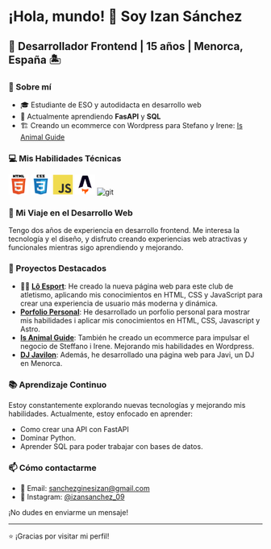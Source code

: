 # ¡Hola, mundo! 👋 Soy Izan Sánchez

## 🚀 Desarrollador Frontend | 15 años | Menorca, España 🏝️

### 🌟 Sobre mí

- 🎓 Estudiante de ESO y autodidacta en desarrollo web
- 🌱 Actualmente aprendiendo **FasAPI** y **SQL**
- 🏗️ Creando un ecommerce con Wordpress para Stefano y Irene: [Is Animal Guide](https://isanimalguide.com)

### 💻 Mis Habilidades Técnicas

<p text-align="left">
  <img src="https://raw.githubusercontent.com/devicons/devicon/master/icons/html5/html5-original-wordmark.svg" alt="html5" width="40" height="40"/>
  <img src="https://raw.githubusercontent.com/devicons/devicon/master/icons/css3/css3-original-wordmark.svg" alt="css3" width="40" height="40"/>
  <img src="https://raw.githubusercontent.com/devicons/devicon/master/icons/javascript/javascript-original.svg" alt="javascript" width="40" height="40"/>
  <img src="https://raw.githubusercontent.com/devicons/devicon/master/icons/astro/astro-original.svg" alt="astro" width="40" height="40"/>
  <img src="https://www.vectorlogo.zone/logos/git-scm/git-scm-icon.svg" alt="git" width="40" height="40"/>
</p>

### 🚀 Mi Viaje en el Desarrollo Web

Tengo dos años de experiencia en desarrollo frontend. Me interesa la tecnología y el diseño, y disfruto creando experiencias web atractivas y funcionales mientras sigo aprendiendo y mejorando.

### 🌟 Proyectos Destacados

- 🏃‍♂️ **[Lô Esport](https://loesport.vercel.app)**: He creado la nueva página web para este club de atletismo, aplicando mis conocimientos en HTML, CSS y JavaScript para crear una experiencia de usuario más moderna y dinámica.
- **[Porfolio Personal](https://izanmen-dev.vercel.app)**: He desarrollado un porfolio personal para mostrar mis habilidades i aplicar mis conocimientos en HTML, CSS, Javascript y Astro.
- **[Is Animal Guide](https://isanimalguide.com)**: También he creado un ecommerce para impulsar el negocio de Steffano i Irene. Mejorando mis habilidades en Wordpress.
- **[DJ Javilon](https://javilondj.com)**: Además, he desarrollado una página web para Javi, un DJ en Menorca. 

### 📚 Aprendizaje Continuo

Estoy constantemente explorando nuevas tecnologías y mejorando mis habilidades. Actualmente, estoy enfocado en aprender:

- Como crear una API con FastAPI
- Dominar Python.
- Aprender SQL para poder trabajar con bases de datos.

### 📫 Cómo contactarme

- 📧 Email: [sanchezginesizan@gmail.com](mailto:sanchezginesizan@gmail.com)
- 📸 Instagram: [@izansanchez_09](https://www.instagram.com/izansanchez_09/)

¡No dudes en enviarme un mensaje!

---

⭐️ ¡Gracias por visitar mi perfil!
